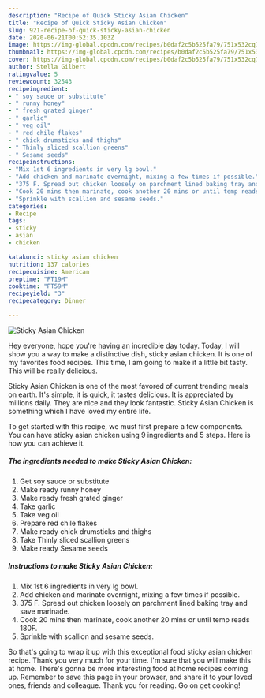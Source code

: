 ```yaml
---
description: "Recipe of Quick Sticky Asian Chicken"
title: "Recipe of Quick Sticky Asian Chicken"
slug: 921-recipe-of-quick-sticky-asian-chicken
date: 2020-06-21T00:52:35.103Z
image: https://img-global.cpcdn.com/recipes/b0daf2c5b525fa79/751x532cq70/sticky-asian-chicken-recipe-main-photo.jpg
thumbnail: https://img-global.cpcdn.com/recipes/b0daf2c5b525fa79/751x532cq70/sticky-asian-chicken-recipe-main-photo.jpg
cover: https://img-global.cpcdn.com/recipes/b0daf2c5b525fa79/751x532cq70/sticky-asian-chicken-recipe-main-photo.jpg
author: Stella Gilbert
ratingvalue: 5
reviewcount: 32543
recipeingredient:
- " soy sauce or substitute"
- " runny honey"
- " fresh grated ginger"
- " garlic"
- " veg oil"
- " red chile flakes"
- " chick drumsticks and thighs"
- " Thinly sliced scallion greens"
- " Sesame seeds"
recipeinstructions:
- "Mix 1st 6 ingredients in very lg bowl."
- "Add chicken and marinate overnight, mixing a few times if possible."
- "375 F. Spread out chicken loosely on parchment lined baking tray and save marinade."
- "Cook 20 mins then marinate, cook another 20 mins or until temp reads 180F."
- "Sprinkle with scallion and sesame seeds."
categories:
- Recipe
tags:
- sticky
- asian
- chicken

katakunci: sticky asian chicken 
nutrition: 137 calories
recipecuisine: American
preptime: "PT19M"
cooktime: "PT59M"
recipeyield: "3"
recipecategory: Dinner

---
```



![Sticky Asian Chicken](https://img-global.cpcdn.com/recipes/b0daf2c5b525fa79/751x532cq70/sticky-asian-chicken-recipe-main-photo.jpg)

Hey everyone, hope you're having an incredible day today. Today, I will show you a way to make a distinctive dish, sticky asian chicken. It is one of my favorites food recipes. This time, I am going to make it a little bit tasty. This will be really delicious.



Sticky Asian Chicken is one of the most favored of current trending meals on earth. It's simple, it is quick, it tastes delicious. It is appreciated by millions daily. They are nice and they look fantastic. Sticky Asian Chicken is something which I have loved my entire life.


To get started with this recipe, we must first prepare a few components. You can have sticky asian chicken using 9 ingredients and 5 steps. Here is how you can achieve it.

<!--inarticleads1-->

##### The ingredients needed to make Sticky Asian Chicken:

1. Get  soy sauce or substitute
1. Make ready  runny honey
1. Make ready  fresh grated ginger
1. Take  garlic
1. Take  veg oil
1. Prepare  red chile flakes
1. Make ready  chick drumsticks and thighs
1. Take  Thinly sliced scallion greens
1. Make ready  Sesame seeds




<!--inarticleads2-->

##### Instructions to make Sticky Asian Chicken:

1. Mix 1st 6 ingredients in very lg bowl.
1. Add chicken and marinate overnight, mixing a few times if possible.
1. 375 F. Spread out chicken loosely on parchment lined baking tray and save marinade.
1. Cook 20 mins then marinate, cook another 20 mins or until temp reads 180F.
1. Sprinkle with scallion and sesame seeds.




So that's going to wrap it up with this exceptional food sticky asian chicken recipe. Thank you very much for your time. I'm sure that you will make this at home. There's gonna be more interesting food at home recipes coming up. Remember to save this page in your browser, and share it to your loved ones, friends and colleague. Thank you for reading. Go on get cooking!
